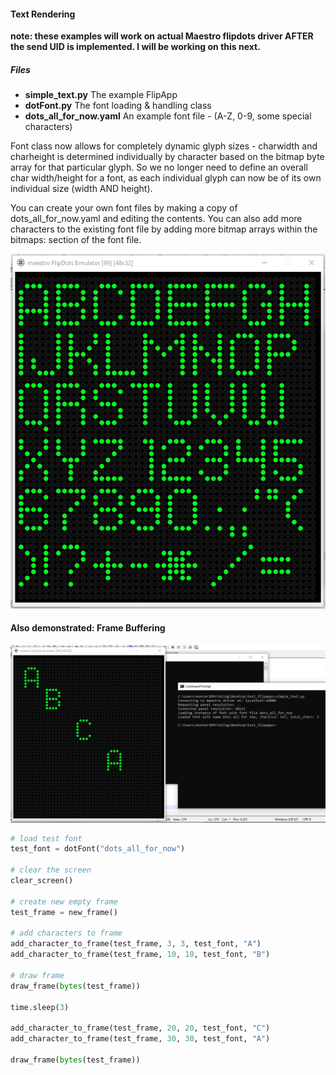 
#### Text Rendering

<b>note:  these examples will work on actual Maestro flipdots driver AFTER the send UID is implemented.  I will be working on this next.</b> 

##### Files

<ul>
  <li><b>simple_text.py</b> The example FlipApp</li>
  <li><b>dotFont.py</b> The font loading & handling class</li>
  <li><b>dots_all_for_now.yaml</b> An example font file - (A-Z, 0-9, some special characters)</li>
 </ul>

<p>
  Font class now allows for completely dynamic glyph sizes - charwidth and charheight is determined individually by character based
  on the bitmap byte array for that particular glyph.  So we no longer need to define an overall char width/height for a font, as each
  individual glyph can now be of its own individual size (width AND height).
</p>

<p>
 You can create your own font files by making a copy of dots_all_for_now.yaml and editing the contents.  You can also add more characters to the existing font file by adding more bitmap arrays within the bitmaps: section of the font file.  
</p>

![FontDemo2](/Docs/images/font_demo_2.png)

#### Also demonstrated:  Frame Buffering

![FrameBufferDemo](/Docs/images/frame_buffer_demo.png)

```python
# load test font
test_font = dotFont("dots_all_for_now")

# clear the screen
clear_screen()

# create new empty frame
test_frame = new_frame()

# add characters to frame
add_character_to_frame(test_frame, 3, 3, test_font, "A")
add_character_to_frame(test_frame, 10, 10, test_font, "B")

# draw frame
draw_frame(bytes(test_frame))

time.sleep(3)

add_character_to_frame(test_frame, 20, 20, test_font, "C")
add_character_to_frame(test_frame, 30, 30, test_font, "A")

draw_frame(bytes(test_frame))
```

